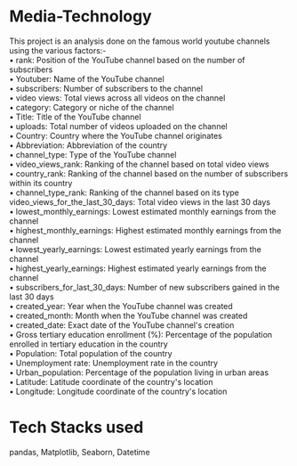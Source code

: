 # Media-Technology
This project is an analysis done on the famous world youtube channels using the various factors:-<br/>
•	rank: Position of the YouTube channel based on the number of subscribers<br/>
•	Youtuber: Name of the YouTube channel<br/>
•	subscribers: Number of subscribers to the channel<br/>
•	video views: Total views across all videos on the channel<br/>
•	category: Category or niche of the channel<br/>
•	Title: Title of the YouTube channel<br/>
•	uploads: Total number of videos uploaded on the channel<br/>
•	Country: Country where the YouTube channel originates<br/>
•	Abbreviation: Abbreviation of the country<br/>
•	channel_type: Type of the YouTube channel<br/>
•	video_views_rank: Ranking of the channel based on total video views<br/>
•	country_rank: Ranking of the channel based on the number of subscribers within its country<br/>
•	channel_type_rank: Ranking of the channel based on its type video_views_for_the_last_30_days: Total video views in the last 30 days<br/>
•	lowest_monthly_earnings: Lowest estimated monthly earnings from the channel<br/>
•	highest_monthly_earnings: Highest estimated monthly earnings from the channel<br/>
•	lowest_yearly_earnings: Lowest estimated yearly earnings from the channel<br/>
•	highest_yearly_earnings: Highest estimated yearly earnings from the channel<br/>
•	subscribers_for_last_30_days: Number of new subscribers gained in the last 30 days<br/>
•	created_year: Year when the YouTube channel was created<br/>
•	created_month: Month when the YouTube channel was created<br/>
•	created_date: Exact date of the YouTube channel's creation<br/>
•	Gross tertiary education enrollment (%): Percentage of the population enrolled in tertiary education in the country<br/>
•	Population: Total population of the country<br/>
•	Unemployment rate: Unemployment rate in the country<br/>
•	Urban_population: Percentage of the population living in urban areas<br/>
•	Latitude: Latitude coordinate of the country's location<br/>
•	Longitude: Longitude coordinate of the country's location<br/>
# Tech Stacks used
pandas, Matplotlib, Seaborn, Datetime
